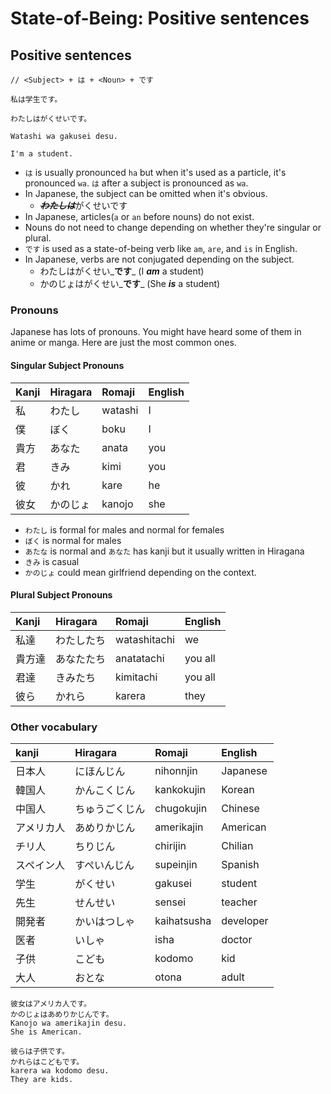 # State-of-Being: Positive sentences

## Positive sentences

```text
// <Subject> + は + <Noun> + です

私は学生です。

わたしはがくせいです。

Watashi wa gakusei desu.

I'm a student.
```

* `は` is usually pronounced `ha` but when it's used as a particle, it's pronounced `wa`. `は` after a subject is pronounced as `wa`.
* In Japanese, the subject can be omitted when it's obvious.
  * ~~_**わたしは**_~~がくせいです
* In Japanese, articles\(`a` or `an` before nouns\) do not exist. 
* Nouns do not need to change depending on whether they're singular or plural.
* `です` is used as a state-of-being verb like `am`, `are`,  and `is` in English. 
* In Japanese, verbs are not conjugated depending on the subject.
  * わたしはがくせい_**です**_ \(I _**am**_ a student\)
  * かのじょはがくせい_**です**_ \(She _**is**_ a student\)

### Pronouns

Japanese has lots of pronouns. You might have heard some of them in anime or manga. Here are just the most common ones.

#### Singular Subject Pronouns

| Kanji | Hiragara | Romaji | English |
| :--- | :--- | :--- | :--- |
| 私 | わたし | watashi | I |
| 僕 | ぼく | boku | I |
| 貴方 | あなた | anata | you |
| 君 | きみ | kimi | you |
| 彼 | かれ | kare | he |
| 彼女 | かのじょ | kanojo | she |

* `わたし` is formal for males and normal for females
* `ぼく` is normal for males
* `あたな` is normal and `あなた` has kanji but it usually written in Hiragana
* `きみ` is casual
* `かのじょ` could mean girlfriend depending on the context.

#### Plural Subject Pronouns

| Kanji | Hiragara | Romaji | English |
| :--- | :--- | :--- | :--- |
| 私達 | わたしたち | watashitachi | we |
| 貴方達 | あなたたち | anatatachi | you all |
| 君達 | きみたち | kimitachi | you all |
| 彼ら | かれら | karera | they |

### Other vocabulary

| kanji | Hiragara | Romaji | English |
| :--- | :--- | :--- | :--- |
| 日本人 | にほんじん | nihonnjin | Japanese |
| 韓国人 | かんこくじん | kankokujin | Korean |
| 中国人 | ちゅうごくじん | chugokujin | Chinese |
| アメリカ人 | あめりかじん | amerikajin | American |
| チリ人 | ちりじん | chirijin | Chilian |
| スペイン人 | すぺいんじん | supeinjin | Spanish |
| 学生 | がくせい | gakusei | student |
| 先生 | せんせい | sensei | teacher |
| 開発者 | かいはつしゃ | kaihatsusha | developer |
| 医者 | いしゃ | isha | doctor |
| 子供 | こども | kodomo | kid |
| 大人 | おとな | otona | adult |

```text
彼女はアメリカ人です。
かのじょはあめりかじんです。
Kanojo wa amerikajin desu.
She is American.

彼らは子供です。
かれらはこどもです。
karera wa kodomo desu.
They are kids.
```

